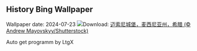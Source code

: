 ## History Bing Wallpaper
Wallpaper date: 2024-07-23
![](https://www.bing.com/th?id=OHR.MethoniCastle_ZH-CN4054146065_UHD.jpg&w=1000)Download: [迈索尼城堡，麦西尼亚州，希腊 (© Andrew Mayovskyy/Shutterstock)](https://www.bing.com/th?id=OHR.MethoniCastle_ZH-CN4054146065_UHD.jpg)

Auto get programm by LtgX
